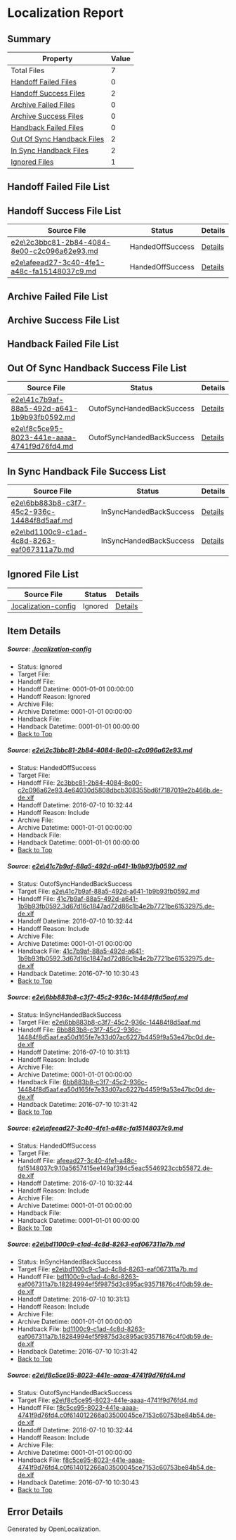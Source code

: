 # <a name='report-top'></a> Localization Report

## Summary
 Property | Value 
 -------- | ----- 
 Total Files | 7
[ Handoff Failed Files ](#handoff-failed-list)| 0
[ Handoff Success Files ](#handoff-success-list)| 2
[ Archive Failed Files ](#archive-failed-list)| 0
[ Archive Success Files ](#archive-success-list)| 0
[ Handback Failed Files ](#handback-failed-list)| 0
[ Out Of Sync Handback Files ](#outofsync-handback-success-list)| 2
[ In Sync Handback Files ](#insync-handback-success-list)| 2
[ Ignored Files ](#ignored-list)| 1

## <a name='handoff-failed-list'></a> Handoff Failed File List

## <a name='handoff-success-list'></a> Handoff Success File List
 Source File | Status | Details 
 ----------- | ------ | ------- 
 [e2e\2c3bbc81-2b84-4084-8e00-c2c096a62e93.md](https://github.com/OpenLocalizationTestOrg/oltest/blob/c778455d5913b9cf619ccd9e99826a7ff9fdf178/e2e/2c3bbc81-2b84-4084-8e00-c2c096a62e93.md) | HandedOffSuccess | [Details](#18955a619359aea56707309d0fe5b0d96eebc5e01)
 [e2e\afeead27-3c40-4fe1-a48c-fa15148037c9.md](https://github.com/OpenLocalizationTestOrg/oltest/blob/94ffcb70830785fdd5923eaf46cbf4f0f70b7d92/e2e/afeead27-3c40-4fe1-a48c-fa15148037c9.md) | HandedOffSuccess | [Details](#771376ed1bafcb57b8851dbd66a2ba95dfea20284)

## <a name='archive-failed-list'></a> Archive Failed File List

## <a name='archive-success-list'></a> Archive Success File List

## <a name='handback-failed-list'></a> Handback Failed File List

## <a name='outofsync-handback-success-list'></a> Out Of Sync Handback Success File List
 Source File | Status | Details 
 ----------- | ------ | ------- 
 [e2e\41c7b9af-88a5-492d-a641-1b9b93fb0592.md](https://github.com/OpenLocalizationTestOrg/oltest/blob/3560df0e93d3276719f7e28d1294f461ac566395/e2e/41c7b9af-88a5-492d-a641-1b9b93fb0592.md) | OutofSyncHandedBackSuccess | [Details](#266a07e1f76407eea7d45630737a9febd6c254722)
 [e2e\f8c5ce95-8023-441e-aaaa-4741f9d76fd4.md](https://github.com/OpenLocalizationTestOrg/oltest/blob/3560df0e93d3276719f7e28d1294f461ac566395/e2e/f8c5ce95-8023-441e-aaaa-4741f9d76fd4.md) | OutofSyncHandedBackSuccess | [Details](#511a006e869ae91c6fe7f428f4e29044be5ffaee6)

## <a name='insync-handback-success-list'></a> In Sync Handback File Success List
 Source File | Status | Details 
 ----------- | ------ | ------- 
 [e2e\6bb883b8-c3f7-45c2-936c-14484f8d5aaf.md](https://github.com/OpenLocalizationTestOrg/oltest/blob/7e442e241a6cafc394dd9aef32a76a8e290c4273/e2e/6bb883b8-c3f7-45c2-936c-14484f8d5aaf.md) | InSyncHandedBackSuccess | [Details](#f724a3c39c9fe585c7736dc33c442cd09cb8c0753)
 [e2e\bd1100c9-c1ad-4c8d-8263-eaf067311a7b.md](https://github.com/OpenLocalizationTestOrg/oltest/blob/7e442e241a6cafc394dd9aef32a76a8e290c4273/e2e/bd1100c9-c1ad-4c8d-8263-eaf067311a7b.md) | InSyncHandedBackSuccess | [Details](#aee4828fbd493b20542155737bd854556f9c99c75)

## <a name='ignored-list'></a> Ignored File List
 Source File | Status | Details 
 ----------- | ------ | ------- 
 [.localization-config](https://github.com/OpenLocalizationTestOrg/oltest/blob/94ffcb70830785fdd5923eaf46cbf4f0f70b7d92/.localization-config) | Ignored | [Details](#3d4f252ac210baf56311d7e97dcc2db10974dbd20)

## Item Details
##### <a name='3d4f252ac210baf56311d7e97dcc2db10974dbd20'></a> Source: [.localization-config](https://github.com/OpenLocalizationTestOrg/oltest/blob/94ffcb70830785fdd5923eaf46cbf4f0f70b7d92/.localization-config)
* Status: Ignored
* Target File: 
* Handoff File: 
* Handoff Datetime: 0001-01-01 00:00:00
* Handoff Reason: Ignored
* Archive File: 
* Archive Datetime: 0001-01-01 00:00:00
* Handback File: 
* Handback Datetime: 0001-01-01 00:00:00
* [Back to Top](#report-top)

##### <a name='18955a619359aea56707309d0fe5b0d96eebc5e01'></a> Source: [e2e\2c3bbc81-2b84-4084-8e00-c2c096a62e93.md](https://github.com/OpenLocalizationTestOrg/oltest/blob/c778455d5913b9cf619ccd9e99826a7ff9fdf178/e2e/2c3bbc81-2b84-4084-8e00-c2c096a62e93.md)
* Status: HandedOffSuccess
* Target File: 
* Handoff File: [2c3bbc81-2b84-4084-8e00-c2c096a62e93.4e64030d5808dbcb308355bd6f7187019e2b466b.de-de.xlf](https://github.com/OpenLocalizationTestOrg/olhandoff-e2e/blob/b7a904427aaceb9c586d1fb815e8498e3f6d2bef/ol-handoff/OpenLocalizationTestOrg/oltest-dede-fly/ci/ht/2c3bbc81-2b84-4084-8e00-c2c096a62e93.4e64030d5808dbcb308355bd6f7187019e2b466b.de-de.xlf)
* Handoff Datetime: 2016-07-10 10:32:44
* Handoff Reason: Include
* Archive File: 
* Archive Datetime: 0001-01-01 00:00:00
* Handback File: 
* Handback Datetime: 0001-01-01 00:00:00
* [Back to Top](#report-top)

##### <a name='266a07e1f76407eea7d45630737a9febd6c254722'></a> Source: [e2e\41c7b9af-88a5-492d-a641-1b9b93fb0592.md](https://github.com/OpenLocalizationTestOrg/oltest/blob/3560df0e93d3276719f7e28d1294f461ac566395/e2e/41c7b9af-88a5-492d-a641-1b9b93fb0592.md)
* Status: OutofSyncHandedBackSuccess
* Target File: [e2e\41c7b9af-88a5-492d-a641-1b9b93fb0592.md](https://github.com/OpenLocalizationTestOrg/oltest-dede-fly/blob/a4187f987c61419e96726c76bfc1b5cf9266f208/e2e/41c7b9af-88a5-492d-a641-1b9b93fb0592.md)
* Handoff File: [41c7b9af-88a5-492d-a641-1b9b93fb0592.3d67d16c1847ad72d86c1b4e2b7721be61532975.de-de.xlf](https://github.com/OpenLocalizationTestOrg/olhandoff-e2e/blob/b7a904427aaceb9c586d1fb815e8498e3f6d2bef/ol-handoff/OpenLocalizationTestOrg/oltest-dede-fly/ci/ht/41c7b9af-88a5-492d-a641-1b9b93fb0592.3d67d16c1847ad72d86c1b4e2b7721be61532975.de-de.xlf)
* Handoff Datetime: 2016-07-10 10:32:44
* Handoff Reason: Include
* Archive File: 
* Archive Datetime: 0001-01-01 00:00:00
* Handback File: [41c7b9af-88a5-492d-a641-1b9b93fb0592.3d67d16c1847ad72d86c1b4e2b7721be61532975.de-de.xlf](https://github.com/OpenLocalizationTestOrg/olhandback-e2e/blob/c59faf116698111c20eb94c6b25aee5d0662a77a/ol-handback/OpenLocalizationTestOrg/oltest-dede-fly/ci/high/41c7b9af-88a5-492d-a641-1b9b93fb0592.3d67d16c1847ad72d86c1b4e2b7721be61532975.de-de.xlf)
* Handback Datetime: 2016-07-10 10:30:43
* [Back to Top](#report-top)

##### <a name='f724a3c39c9fe585c7736dc33c442cd09cb8c0753'></a> Source: [e2e\6bb883b8-c3f7-45c2-936c-14484f8d5aaf.md](https://github.com/OpenLocalizationTestOrg/oltest/blob/7e442e241a6cafc394dd9aef32a76a8e290c4273/e2e/6bb883b8-c3f7-45c2-936c-14484f8d5aaf.md)
* Status: InSyncHandedBackSuccess
* Target File: [e2e\6bb883b8-c3f7-45c2-936c-14484f8d5aaf.md](https://github.com/OpenLocalizationTestOrg/oltest-dede-fly/blob/4e35def2bb1a0ec2d244d0212bc0eb08a73769d3/e2e/6bb883b8-c3f7-45c2-936c-14484f8d5aaf.md)
* Handoff File: [6bb883b8-c3f7-45c2-936c-14484f8d5aaf.ea50d165fe7e33d07ac6227b4459f9a53e47bc0d.de-de.xlf](https://github.com/OpenLocalizationTestOrg/olhandoff-e2e/blob/85106cdd9b715bb72c339fd6b965377edf5ee6c8/ol-handoff/OpenLocalizationTestOrg/oltest-dede-fly/ci/ht/6bb883b8-c3f7-45c2-936c-14484f8d5aaf.ea50d165fe7e33d07ac6227b4459f9a53e47bc0d.de-de.xlf)
* Handoff Datetime: 2016-07-10 10:31:13
* Handoff Reason: Include
* Archive File: 
* Archive Datetime: 0001-01-01 00:00:00
* Handback File: [6bb883b8-c3f7-45c2-936c-14484f8d5aaf.ea50d165fe7e33d07ac6227b4459f9a53e47bc0d.de-de.xlf](https://github.com/OpenLocalizationTestOrg/olhandback-e2e/blob/962cbbc478f80fca24a667788c6f9bd764ff8043/ol-handback/OpenLocalizationTestOrg/oltest-dede-fly/ci/ht/6bb883b8-c3f7-45c2-936c-14484f8d5aaf.ea50d165fe7e33d07ac6227b4459f9a53e47bc0d.de-de.xlf)
* Handback Datetime: 2016-07-10 10:31:42
* [Back to Top](#report-top)

##### <a name='771376ed1bafcb57b8851dbd66a2ba95dfea20284'></a> Source: [e2e\afeead27-3c40-4fe1-a48c-fa15148037c9.md](https://github.com/OpenLocalizationTestOrg/oltest/blob/94ffcb70830785fdd5923eaf46cbf4f0f70b7d92/e2e/afeead27-3c40-4fe1-a48c-fa15148037c9.md)
* Status: HandedOffSuccess
* Target File: 
* Handoff File: [afeead27-3c40-4fe1-a48c-fa15148037c9.10a5657415ee149af394c5eac5546923ccb55872.de-de.xlf](https://github.com/OpenLocalizationTestOrg/olhandoff-e2e/blob/b7a904427aaceb9c586d1fb815e8498e3f6d2bef/ol-handoff/OpenLocalizationTestOrg/oltest-dede-fly/ci/ht/afeead27-3c40-4fe1-a48c-fa15148037c9.10a5657415ee149af394c5eac5546923ccb55872.de-de.xlf)
* Handoff Datetime: 2016-07-10 10:32:44
* Handoff Reason: Include
* Archive File: 
* Archive Datetime: 0001-01-01 00:00:00
* Handback File: 
* Handback Datetime: 0001-01-01 00:00:00
* [Back to Top](#report-top)

##### <a name='aee4828fbd493b20542155737bd854556f9c99c75'></a> Source: [e2e\bd1100c9-c1ad-4c8d-8263-eaf067311a7b.md](https://github.com/OpenLocalizationTestOrg/oltest/blob/7e442e241a6cafc394dd9aef32a76a8e290c4273/e2e/bd1100c9-c1ad-4c8d-8263-eaf067311a7b.md)
* Status: InSyncHandedBackSuccess
* Target File: [e2e\bd1100c9-c1ad-4c8d-8263-eaf067311a7b.md](https://github.com/OpenLocalizationTestOrg/oltest-dede-fly/blob/4e35def2bb1a0ec2d244d0212bc0eb08a73769d3/e2e/bd1100c9-c1ad-4c8d-8263-eaf067311a7b.md)
* Handoff File: [bd1100c9-c1ad-4c8d-8263-eaf067311a7b.18284994ef5f9875d3c895ac93571876c4f0db59.de-de.xlf](https://github.com/OpenLocalizationTestOrg/olhandoff-e2e/blob/85106cdd9b715bb72c339fd6b965377edf5ee6c8/ol-handoff/OpenLocalizationTestOrg/oltest-dede-fly/ci/ht/bd1100c9-c1ad-4c8d-8263-eaf067311a7b.18284994ef5f9875d3c895ac93571876c4f0db59.de-de.xlf)
* Handoff Datetime: 2016-07-10 10:31:13
* Handoff Reason: Include
* Archive File: 
* Archive Datetime: 0001-01-01 00:00:00
* Handback File: [bd1100c9-c1ad-4c8d-8263-eaf067311a7b.18284994ef5f9875d3c895ac93571876c4f0db59.de-de.xlf](https://github.com/OpenLocalizationTestOrg/olhandback-e2e/blob/962cbbc478f80fca24a667788c6f9bd764ff8043/ol-handback/OpenLocalizationTestOrg/oltest-dede-fly/ci/ht/bd1100c9-c1ad-4c8d-8263-eaf067311a7b.18284994ef5f9875d3c895ac93571876c4f0db59.de-de.xlf)
* Handback Datetime: 2016-07-10 10:31:42
* [Back to Top](#report-top)

##### <a name='511a006e869ae91c6fe7f428f4e29044be5ffaee6'></a> Source: [e2e\f8c5ce95-8023-441e-aaaa-4741f9d76fd4.md](https://github.com/OpenLocalizationTestOrg/oltest/blob/3560df0e93d3276719f7e28d1294f461ac566395/e2e/f8c5ce95-8023-441e-aaaa-4741f9d76fd4.md)
* Status: OutofSyncHandedBackSuccess
* Target File: [e2e\f8c5ce95-8023-441e-aaaa-4741f9d76fd4.md](https://github.com/OpenLocalizationTestOrg/oltest-dede-fly/blob/a4187f987c61419e96726c76bfc1b5cf9266f208/e2e/f8c5ce95-8023-441e-aaaa-4741f9d76fd4.md)
* Handoff File: [f8c5ce95-8023-441e-aaaa-4741f9d76fd4.c0f614012266a03500045ce7153c60753be84b54.de-de.xlf](https://github.com/OpenLocalizationTestOrg/olhandoff-e2e/blob/b7a904427aaceb9c586d1fb815e8498e3f6d2bef/ol-handoff/OpenLocalizationTestOrg/oltest-dede-fly/ci/ht/f8c5ce95-8023-441e-aaaa-4741f9d76fd4.c0f614012266a03500045ce7153c60753be84b54.de-de.xlf)
* Handoff Datetime: 2016-07-10 10:32:44
* Handoff Reason: Include
* Archive File: 
* Archive Datetime: 0001-01-01 00:00:00
* Handback File: [f8c5ce95-8023-441e-aaaa-4741f9d76fd4.c0f614012266a03500045ce7153c60753be84b54.de-de.xlf](https://github.com/OpenLocalizationTestOrg/olhandback-e2e/blob/c59faf116698111c20eb94c6b25aee5d0662a77a/ol-handback/OpenLocalizationTestOrg/oltest-dede-fly/ci/high/f8c5ce95-8023-441e-aaaa-4741f9d76fd4.c0f614012266a03500045ce7153c60753be84b54.de-de.xlf)
* Handback Datetime: 2016-07-10 10:30:43
* [Back to Top](#report-top)


## Error Details

Generated by OpenLocalization.
